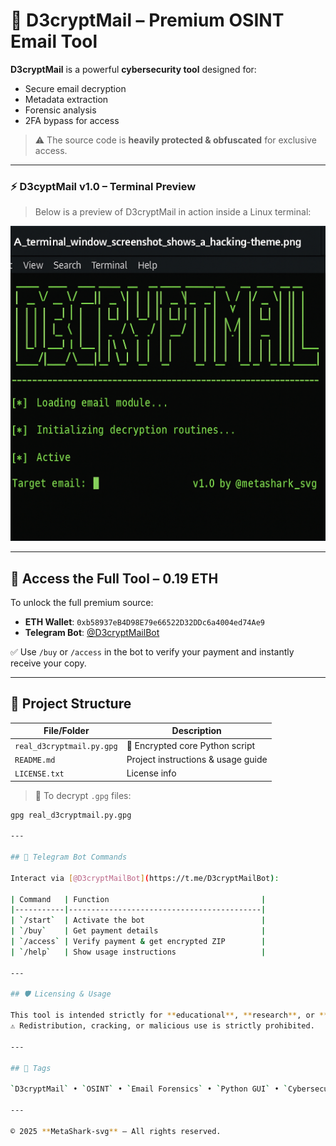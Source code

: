 # 🔐 D3cryptMail – Premium OSINT Email Tool

**D3cryptMail** is a powerful **cybersecurity tool** designed for:

- Secure email decryption  
- Metadata extraction  
- Forensic analysis  
- 2FA bypass for access

> ⚠️ The source code is **heavily protected & obfuscated** for exclusive access.

---

### ⚡ D3cyptMail v1.0 – Terminal Preview

> Below is a preview of D3cryptMail in action inside a Linux terminal:

![D3cryptMail Terminal](https://github.com/MetaShark-svg/D3cryptMail/blob/main/D3cryptMail_screenshot.png?raw=true)

---

## 💸 Access the Full Tool – **0.19 ETH**

To unlock the full premium source:

- **ETH Wallet**: `0xb58937eB4D98E79e66522D32DDc6a4004ed74Ae9`  
- **Telegram Bot**: [@D3cryptMailBot](https://t.me/D3cryptMailBot)

✅ Use `/buy` or `/access` in the bot to verify your payment and instantly receive your copy.

---

## 📁 Project Structure

| File/Folder               | Description                                 |
|--------------------------|---------------------------------------------|
| `real_d3cryptmail.py.gpg`| 🔐 Encrypted core Python script              |
| `README.md`              | Project instructions & usage guide          |
| `LICENSE.txt`            | License info                                |

> 🧷 To decrypt `.gpg` files:
```bash
gpg real_d3cryptmail.py.gpg

---

## 🤖 Telegram Bot Commands

Interact via [@D3cryptMailBot](https://t.me/D3cryptMailBot):

| Command   | Function                                  |
|-----------|-------------------------------------------|
| `/start`  | Activate the bot                          |
| `/buy`    | Get payment details                       |
| `/access` | Verify payment & get encrypted ZIP        |
| `/help`   | Show usage instructions                   |

---

## 🛡️ Licensing & Usage

This tool is intended strictly for **educational**, **research**, or **forensic** purposes.  
⚠️ Redistribution, cracking, or malicious use is strictly prohibited.

---

## 📌 Tags

`D3cryptMail` • `OSINT` • `Email Forensics` • `Python GUI` • `Cybersecurity Tool` • `Metadata Analyzer` • `Telegram Bot` • `Premium Obfuscation`

---

© 2025 **MetaShark-svg** — All rights reserved.
